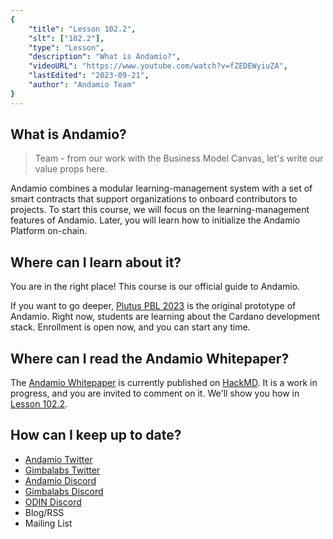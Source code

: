 ```yaml
---
{
    "title": "Lesson 102.2",
    "slt": ["102.2"],
    "type": "Lesson",
    "description": "What is Andamio?",
    "videoURL": "https://www.youtube.com/watch?v=fZEDEWyiuZA",
    "lastEdited": "2023-09-21",
    "author": "Andamio Team"
}
---
```


## What is Andamio?
> Team - from our work with the Business Model Canvas, let's write our value props here.

Andamio combines a modular learning-management system with a set of smart contracts that support organizations to onboard contributors to projects. To start this course, we will focus on the learning-management features of Andamio. Later, you will learn how to initialize the Andamio Platform on-chain.

## Where can I learn about it?
You are in the right place! This course is our official guide to Andamio.

If you want to go deeper, [Plutus PBL 2023](https://plutuspbl.io/) is the original prototype of Andamio. Right now, students are learning about the Cardano development stack. Enrollment is open now, and you can start any time.

## Where can I read the Andamio Whitepaper?
The [Andamio Whitepaper](https://hackmd.io/@andamio-platform/B1_gJMDvn) is currently published on [HackMD](https://hackmd.io/). It is a work in progress, and you are invited to comment on it. We'll show you how in [Lesson 102.2](/course/module/102/1022).

## How can I keep up to date?
- [Andamio Twitter]()
- [Gimbalabs Twitter]()
- [Andamio Discord]()
- [Gimbalabs Discord]()
- [ODIN Discord]()
- Blog/RSS
- Mailing List
